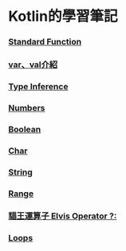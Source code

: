 # Kotlin的學習筆記

### [Standard Function](https://yayachang.github.io/Kotlin/standard_function)
### [var、val介紹](https://yayachang.github.io/Kotlin/variable)
### [Type Inference](https://yayachang.github.io/Kotlin/type_inference)
### [Numbers](https://yayachang.github.io/Kotlin/Numbers)
### [Boolean](https://yayachang.github.io/Kotlin/boolean)
### [Char](https://yayachang.github.io/Kotlin/char)
### [String](https://yayachang.github.io/Kotlin/string)
### [Range](https://yayachang.github.io/Kotlin/range)
### [貓王運算子 Elvis Operator ?:](https://yayachang.github.io/Kotlin/elvis_operator)
### [Loops](https://yayachang.github.io/Kotlin/Loops)

